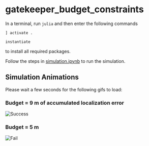 # gatekeeper_budget_constraints

In a terminal, run `julia` and then enter the following commands

`] activate .`

`instantiate`

to install all required packages.

Follow the steps in [simulation.ipynb](simulation.ipynb) to run the simulation.

## Simulation Animations
Please wait a few seconds for the following gifs to load:
### Budget = 9 m of accumulated localization error

![Success](./animations/field_budget_9_success.gif)

### Budget = 5 m

![Fail](./animations/field_budget_5_fail.gif)
